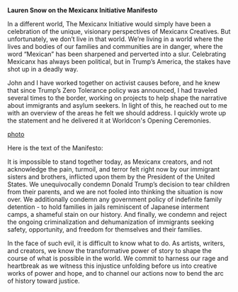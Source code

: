 **Lauren Snow on the Mexicanx Initiative Manifesto**

In a different world, The Mexicanx Initiative would simply have been a celebration of the unique, visionary perspectives of Mexicanx Creatives. But unfortunately, we don’t live in that world. We’re living in a world where the lives and bodies of our families and communities are in danger, where the word “Mexican” has been sharpened and perverted into a slur. Celebrating Mexicanx has always been political, but in Trump’s America, the stakes have shot up in a deadly way.

John and I have worked together on activist causes before, and he knew that since Trump’s Zero Tolerance policy was announced, I had traveled several times to the border, working on projects to help shape the narrative about immigrants and asylum seekers. In light of this, he reached out to me with an overview of the areas he felt we should address. I quickly wrote up the statement and he delivered it at Worldcon's Opening Ceremonies.

[photo](Mexicanx016.jpg)

Here is the text of the Manifesto:

It is impossible to stand together today, as Mexicanx creators, and not acknowledge the pain, turmoil, and terror felt right now by our immigrant sisters and brothers, inflicted upon them by the President of the United States. We unequivocally condemn Donald Trump’s decision to tear children from their parents, and we are not fooled into thinking the situation is now over. We additionally condemn any government policy of indefinite family detention - to hold families in jails reminiscent of Japanese interment camps, a shameful stain on our history. And finally, we condemn and reject the ongoing criminalization and dehumanization of immigrants seeking safety, opportunity, and freedom for themselves and their families.

In the face of such evil, it is difficult to know what to do. As artists, writers, and creators, we know the transformative power of story to shape the course of what is possible in the world. We commit to harness our rage and heartbreak as we witness this injustice unfolding before us into creative works of power and hope, and to channel our actions now to bend the arc of history toward justice.
